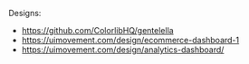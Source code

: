 Designs:

- https://github.com/ColorlibHQ/gentelella
- https://uimovement.com/design/ecommerce-dashboard-1
- https://uimovement.com/design/analytics-dashboard/
